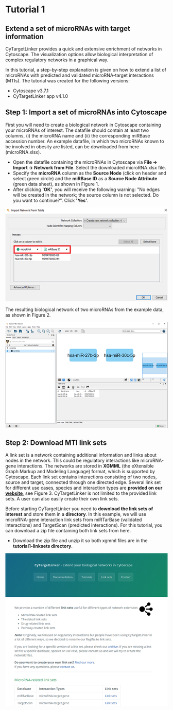 # Tutorial 1
## Extend a set of microRNAs with target information

CyTargetLinker provides a quick and extensive enrichment of networks in Cytoscape. The visualization options allow biological interpretation of complex regulatory networks in a graphical way.

In this tutorial, a step-by-step explanation is given on how to extend a list of microRNAs with predicted and validated microRNA-target interactions (MTIs).
The tutorial was created for the following versions:
* Cytoscape v3.7.1 
* CyTargetLinker app v4.1.0

## Step 1: Import a set of microRNAs into Cytoscape

First you will need to create a biological network in Cytoscape containing your microRNAs of interest. The datafile should contain at least two columns, (i) the microRNA name and (ii) the corresponding miRBase accession number. 
An example datafile, in which two microRNAs known to be involved in obesity are listed, can be downloaded from here (microRNA.xlsx). 

* Open the datafile containing the microRNAs in Cytoscape via **File -> Import -> Network from File**. Select the downloaded microRNA.xlsx file.
* Specify the **microRNA** column as the **Source Node** (click on header and select green circle) and the **miRBase ID** as a **Source Node Attribute** (green data sheet), as shown in Figure 1. 
* After clicking **'OK'**, you will receive the following warning: "No edges will be created in the network; the source column is not selected. Do you want to continue?". Click **'Yes'**.

![Figure 1](../../images/tutorial1/figure1.png)

The resulting biological network of two microRNAs from the example data, as shown in Figure 2.

![Figure 2](../../images/tutorial1/figure2.png)

## Step 2: Download MTI link sets
A link set is a network containing additional information and links about nodes in the network. This could be regulatory interactions like microRNA-gene interactions. The networks are stored in **XGMML** (the eXtensible Graph Markup and Modeling Language) format, which is supported by Cytoscape. Each link set contains interactions consisting of two nodes, source and target, connected through one directed edge. Several link set for different use cases, species and interaction types are **provided on our [website](https://cytargetlinker.github.io/pages/linksets)**, see Figure 3. CyTargetLinker is not limited to the provided link sets. A user can also easily create their own link sets.

Before starting CyTargetLinker you need to **download the link sets of interest** and store them in a **directory**. In this example, we will use microRNA-gene interaction link sets from miRTarBase (validated interactions) and TargetScan (predicted interactions). For this tutorial, you can download a zip file containing both link sets from here. 
* Download the zip file and unzip it so both xgmml files are in the **tutorial1-linksets directory**. 

![Figure 3](../../images/tutorial1/figure3.png)



